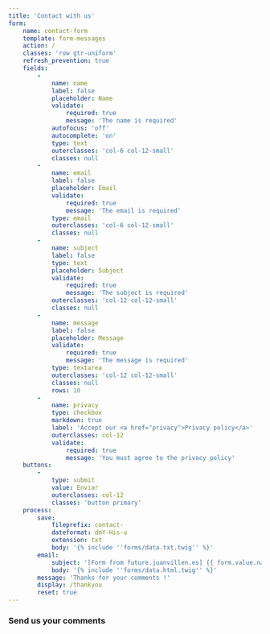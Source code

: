 ```yaml
---
title: 'Contact with us'
form:
    name: contact-form
    template: form-messages
    action: /
    classes: 'row gtr-uniform'
    refresh_prevention: true
    fields:
        -
            name: name
            label: false
            placeholder: Name
            validate:
                required: true
                message: 'The name is required'
            autofocus: 'off'
            autocomplete: 'on'
            type: text
            outerclasses: 'col-6 col-12-small'
            classes: null
        -
            name: email
            label: false
            placeholder: Email
            validate:
                required: true
                message: 'The email is required'
            type: email
            outerclasses: 'col-6 col-12-small'
            classes: null
        -
            name: subject
            label: false
            type: text
            placeholder: Subject
            validate:
                required: true
                message: 'The subject is required'
            outerclasses: 'col-12 col-12-small'
            classes: null
        -
            name: message
            label: false
            placeholder: Message
            validate:
                required: true
                message: 'The message is required'
            type: textarea
            outerclasses: 'col-12 col-12-small'
            classes: null
            rows: 10
        -
            name: privacy
            type: checkbox
            markdown: true
            label: 'Accept our <a href="privacy">Privacy policy</a>'
            outerclasses: col-12
            validate:
                required: true
                message: 'You must agree to the privacy policy'
    buttons:
        -
            type: submit
            value: Enviar
            outerclasses: col-12
            classes: 'button primary'
    process:
        save:
            fileprefix: contact-
            dateformat: dmY-His-u
            extension: txt
            body: '{% include ''forms/data.txt.twig'' %}'
        email:
            subject: '[Form from future.juanvillen.es] {{ form.value.name|e }}'
            body: '{% include ''forms/data.html.twig'' %}'
        message: 'Thanks for your comments !'
        display: /thankyou
        reset: true
---
```


<h3>Send us your comments</h3>